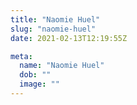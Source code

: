 ```yaml
---
title: "Naomie Huel"
slug: "naomie-huel"
date: 2021-02-13T12:19:55Z

meta:
  name: "Naomie Huel"
  dob: ""
  image: ""
---
```


